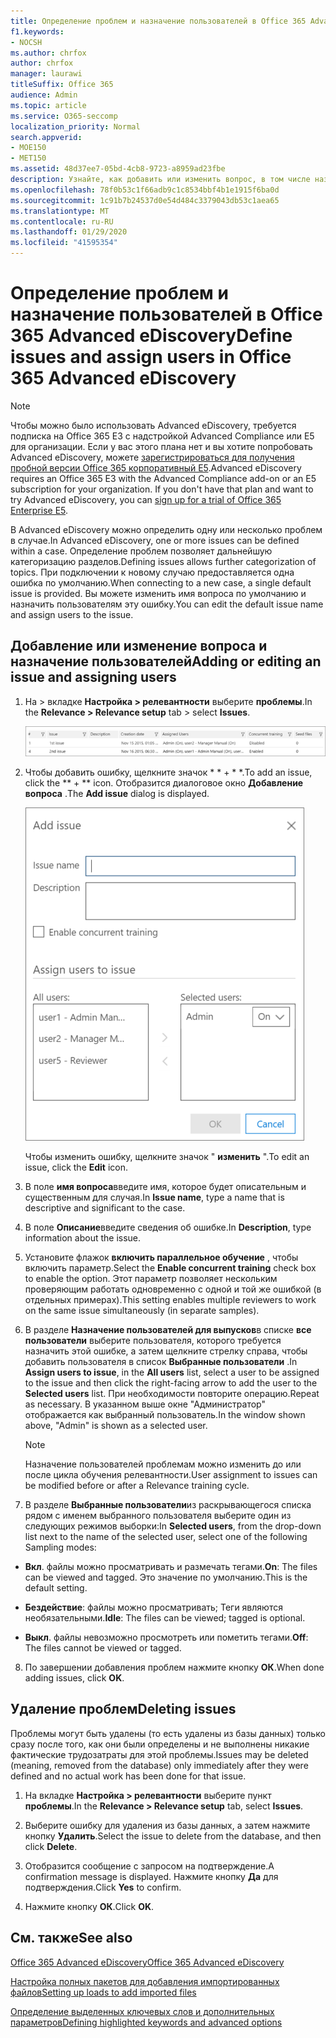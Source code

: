 ```yaml
---
title: Определение проблем и назначение пользователей в Office 365 Advanced eDiscovery
f1.keywords:
- NOCSH
ms.author: chrfox
author: chrfox
manager: laurawi
titleSuffix: Office 365
audience: Admin
ms.topic: article
ms.service: O365-seccomp
localization_priority: Normal
search.appverid:
- MOE150
- MET150
ms.assetid: 48d37ee7-05bd-4cb8-9723-a8959ad23fbe
description: Узнайте, как добавить или изменить вопрос, в том числе назначение пользователей, или удалить ошибку для случая обнаружения электронных данных в Office 365 Advanced eDiscovery.
ms.openlocfilehash: 78f0b53c1f66adb9c1c8534bbf4b1e1915f6ba0d
ms.sourcegitcommit: 1c91b7b24537d0e54d484c3379043db53c1aea65
ms.translationtype: MT
ms.contentlocale: ru-RU
ms.lasthandoff: 01/29/2020
ms.locfileid: "41595354"
---
```

# <a name="define-issues-and-assign-users-in-office-365-advanced-ediscovery"></a><span data-ttu-id="cff8a-103">Определение проблем и назначение пользователей в Office 365 Advanced eDiscovery</span><span class="sxs-lookup"><span data-stu-id="cff8a-103">Define issues and assign users in Office 365 Advanced eDiscovery</span></span>

> [!NOTE]
> <span data-ttu-id="cff8a-p101">Чтобы можно было использовать Advanced eDiscovery, требуется подписка на Office 365 E3 с надстройкой Advanced Compliance или E5 для организации. Если у вас этого плана нет и вы хотите попробовать Advanced eDiscovery, можете [зарегистрироваться для получения пробной версии Office 365 корпоративный E5](https://go.microsoft.com/fwlink/p/?LinkID=698279).</span><span class="sxs-lookup"><span data-stu-id="cff8a-p101">Advanced eDiscovery requires an Office 365 E3 with the Advanced Compliance add-on or an E5 subscription for your organization. If you don't have that plan and want to try Advanced eDiscovery, you can [sign up for a trial of Office 365 Enterprise E5](https://go.microsoft.com/fwlink/p/?LinkID=698279).</span></span> 
  
<span data-ttu-id="cff8a-106">В Advanced eDiscovery можно определить одну или несколько проблем в случае.</span><span class="sxs-lookup"><span data-stu-id="cff8a-106">In Advanced eDiscovery, one or more issues can be defined within a case.</span></span> <span data-ttu-id="cff8a-107">Определение проблем позволяет дальнейшую категоризацию разделов.</span><span class="sxs-lookup"><span data-stu-id="cff8a-107">Defining issues allows further categorization of topics.</span></span> <span data-ttu-id="cff8a-108">При подключении к новому случаю предоставляется одна ошибка по умолчанию.</span><span class="sxs-lookup"><span data-stu-id="cff8a-108">When connecting to a new case, a single default issue is provided.</span></span> <span data-ttu-id="cff8a-109">Вы можете изменить имя вопроса по умолчанию и назначить пользователям эту ошибку.</span><span class="sxs-lookup"><span data-stu-id="cff8a-109">You can edit the default issue name and assign users to the issue.</span></span> 
  
## <a name="adding-or-editing-an-issue-and-assigning-users"></a><span data-ttu-id="cff8a-110">Добавление или изменение вопроса и назначение пользователей</span><span class="sxs-lookup"><span data-stu-id="cff8a-110">Adding or editing an issue and assigning users</span></span>

1. <span data-ttu-id="cff8a-111">На \> вкладке **Настройка \> релевантности** выберите **проблемы**.</span><span class="sxs-lookup"><span data-stu-id="cff8a-111">In the **Relevance \> Relevance setup** tab \> select **Issues**.</span></span>
    
    ![Элементы для оценивания на вкладке "Настройка релевантности"](media/dfd8f9ef-b167-4ed9-980e-00ae98a97169.png)
  
2. <span data-ttu-id="cff8a-113">Чтобы добавить ошибку, щелкните значок \* \* + \* \*.</span><span class="sxs-lookup"><span data-stu-id="cff8a-113">To add an issue, click the \*\* + \*\* icon.</span></span> <span data-ttu-id="cff8a-114">Отобразится диалоговое окно **Добавление вопроса** .</span><span class="sxs-lookup"><span data-stu-id="cff8a-114">The **Add issue** dialog is displayed.</span></span> 
    
    ![Добавление элементов для оценивания на вкладке "Настройка релевантности"](media/c8e94982-139a-472a-b85d-282f2d742046.png)
  
    <span data-ttu-id="cff8a-116">Чтобы изменить ошибку, щелкните значок " **изменить** ".</span><span class="sxs-lookup"><span data-stu-id="cff8a-116">To edit an issue, click the **Edit** icon.</span></span> 
    
3. <span data-ttu-id="cff8a-117">В поле **имя вопроса**введите имя, которое будет описательным и существенным для случая.</span><span class="sxs-lookup"><span data-stu-id="cff8a-117">In **Issue name**, type a name that is descriptive and significant to the case.</span></span> 
    
4. <span data-ttu-id="cff8a-118">В поле **Описание**введите сведения об ошибке.</span><span class="sxs-lookup"><span data-stu-id="cff8a-118">In **Description**, type information about the issue.</span></span>
    
5. <span data-ttu-id="cff8a-119">Установите флажок **включить параллельное обучение** , чтобы включить параметр.</span><span class="sxs-lookup"><span data-stu-id="cff8a-119">Select the **Enable concurrent training** check box to enable the option.</span></span> <span data-ttu-id="cff8a-120">Этот параметр позволяет нескольким проверяющим работать одновременно с одной и той же ошибкой (в отдельных примерах).</span><span class="sxs-lookup"><span data-stu-id="cff8a-120">This setting enables multiple reviewers to work on the same issue simultaneously (in separate samples).</span></span> 
    
6. <span data-ttu-id="cff8a-121">В разделе **Назначение пользователей для выпусков**в списке **все пользователи** выберите пользователя, которого требуется назначить этой ошибке, а затем щелкните стрелку справа, чтобы добавить пользователя в список **Выбранные пользователи** .</span><span class="sxs-lookup"><span data-stu-id="cff8a-121">In **Assign users to issue**, in the **All users** list, select a user to be assigned to the issue and then click the right-facing arrow to add the user to the **Selected users** list.</span></span> <span data-ttu-id="cff8a-122">При необходимости повторите операцию.</span><span class="sxs-lookup"><span data-stu-id="cff8a-122">Repeat as necessary.</span></span> <span data-ttu-id="cff8a-123">В указанном выше окне "Администратор" отображается как выбранный пользователь.</span><span class="sxs-lookup"><span data-stu-id="cff8a-123">In the window shown above, "Admin" is shown as a selected user.</span></span> 
    
    > [!NOTE]
    > <span data-ttu-id="cff8a-124">Назначение пользователей проблемам можно изменить до или после цикла обучения релевантности.</span><span class="sxs-lookup"><span data-stu-id="cff8a-124">User assignment to issues can be modified before or after a Relevance training cycle.</span></span> 
  
7. <span data-ttu-id="cff8a-125">В разделе **Выбранные пользователи**из раскрывающегося списка рядом с именем выбранного пользователя выберите один из следующих режимов выборки:</span><span class="sxs-lookup"><span data-stu-id="cff8a-125">In **Selected users**, from the drop-down list next to the name of the selected user, select one of the following Sampling modes:</span></span> 
    
  - <span data-ttu-id="cff8a-126">**Вкл**. файлы можно просматривать и размечать тегами.</span><span class="sxs-lookup"><span data-stu-id="cff8a-126">**On**: The files can be viewed and tagged.</span></span> <span data-ttu-id="cff8a-127">Это значение по умолчанию.</span><span class="sxs-lookup"><span data-stu-id="cff8a-127">This is the default setting.</span></span>
    
  - <span data-ttu-id="cff8a-128">**Бездействие**: файлы можно просматривать; Теги являются необязательными.</span><span class="sxs-lookup"><span data-stu-id="cff8a-128">**Idle**: The files can be viewed; tagged is optional.</span></span>
    
  - <span data-ttu-id="cff8a-129">**Выкл**. файлы невозможно просмотреть или пометить тегами.</span><span class="sxs-lookup"><span data-stu-id="cff8a-129">**Off**: The files cannot be viewed or tagged.</span></span>
    
8. <span data-ttu-id="cff8a-130">По завершении добавления проблем нажмите кнопку **ОК**.</span><span class="sxs-lookup"><span data-stu-id="cff8a-130">When done adding issues, click **OK**.</span></span>
    
## <a name="deleting-issues"></a><span data-ttu-id="cff8a-131">Удаление проблем</span><span class="sxs-lookup"><span data-stu-id="cff8a-131">Deleting issues</span></span>

<span data-ttu-id="cff8a-132">Проблемы могут быть удалены (то есть удалены из базы данных) только сразу после того, как они были определены и не выполнены никакие фактические трудозатраты для этой проблемы.</span><span class="sxs-lookup"><span data-stu-id="cff8a-132">Issues may be deleted (meaning, removed from the database) only immediately after they were defined and no actual work has been done for that issue.</span></span> 
  
1. <span data-ttu-id="cff8a-133">На вкладке **Настройка \> релевантности** выберите пункт **проблемы**.</span><span class="sxs-lookup"><span data-stu-id="cff8a-133">In the **Relevance \> Relevance setup** tab, select **Issues**.</span></span>
    
2. <span data-ttu-id="cff8a-134">Выберите ошибку для удаления из базы данных, а затем нажмите кнопку **Удалить**.</span><span class="sxs-lookup"><span data-stu-id="cff8a-134">Select the issue to delete from the database, and then click **Delete**.</span></span>
    
3. <span data-ttu-id="cff8a-135">Отобразится сообщение с запросом на подтверждение.</span><span class="sxs-lookup"><span data-stu-id="cff8a-135">A confirmation message is displayed.</span></span> <span data-ttu-id="cff8a-136">Нажмите кнопку **Да** для подтверждения.</span><span class="sxs-lookup"><span data-stu-id="cff8a-136">Click **Yes** to confirm.</span></span> 
    
4. <span data-ttu-id="cff8a-137">Нажмите кнопку **ОК**.</span><span class="sxs-lookup"><span data-stu-id="cff8a-137">Click **OK**.</span></span>
    
## <a name="see-also"></a><span data-ttu-id="cff8a-138">См. также</span><span class="sxs-lookup"><span data-stu-id="cff8a-138">See also</span></span>

[<span data-ttu-id="cff8a-139">Office 365 Advanced eDiscovery</span><span class="sxs-lookup"><span data-stu-id="cff8a-139">Office 365 Advanced eDiscovery</span></span>](office-365-advanced-ediscovery.md)
  
[<span data-ttu-id="cff8a-140">Настройка полных пакетов для добавления импортированных файлов</span><span class="sxs-lookup"><span data-stu-id="cff8a-140">Setting up loads to add imported files</span></span>](set-up-loads-to-add-imported-files.md)
  
[<span data-ttu-id="cff8a-141">Определение выделенных ключевых слов и дополнительных параметров</span><span class="sxs-lookup"><span data-stu-id="cff8a-141">Defining highlighted keywords and advanced options</span></span>](define-highlighted-keywords-and-advanced-options.md)

